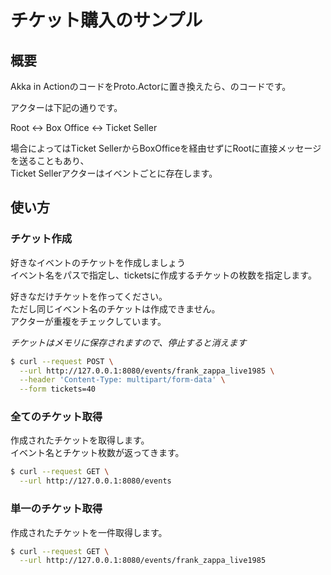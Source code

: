 # チケット購入のサンプル

## 概要

Akka in ActionのコードをProto.Actorに置き換えたら、のコードです。  

アクターは下記の通りです。  

Root <-> Box Office <-> Ticket Seller 

場合によってはTicket SellerからBoxOfficeを経由せずにRootに直接メッセージを送ることもあり、  
Ticket Sellerアクターはイベントごとに存在します。    

## 使い方

### チケット作成

好きなイベントのチケットを作成しましょう  
イベント名をパスで指定し、ticketsに作成するチケットの枚数を指定します。  

好きなだけチケットを作ってください。  
ただし同じイベント名のチケットは作成できません。  
アクターが重複をチェックしています。

*チケットはメモリに保存されますので、停止すると消えます*

```bash
$ curl --request POST \
  --url http://127.0.0.1:8080/events/frank_zappa_live1985 \
  --header 'Content-Type: multipart/form-data' \
  --form tickets=40
```

### 全てのチケット取得

作成されたチケットを取得します。  
イベント名とチケット枚数が返ってきます。

```bash
$ curl --request GET \
  --url http://127.0.0.1:8080/events
```

### 単一のチケット取得

作成されたチケットを一件取得します。  

```bash
$ curl --request GET \
  --url http://127.0.0.1:8080/events/frank_zappa_live1985
```
